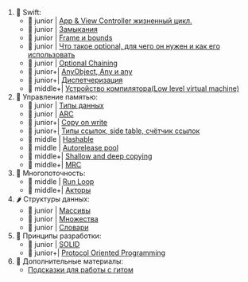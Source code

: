 1. 🎋 Swift:
   - 💚 junior | [App & View Controller жизненный цикл.](https://github.com/SomeStay07/iOS-Developer-Roadmap/blob/main/roadmap/swift/uikit/App%20and%20view%20controller%20lifecycle.md)
   - 💚 junior | [Замыкания]()
   - 💚 junior | [Frame и bounds](https://github.com/SomeStay07/iOS-Developer-Roadmap/blob/main/roadmap/swift/uikit/Frame%20and%20bounds.md)
   - 💚 junior | [Что такое optional, для чего он нужен и как его использовать](https://github.com/SomeStay07/iOS-Developer-Roadmap/blob/main/roadmap/swift/Optional.md)
   - 💚 junior | [Optional Chaining](https://github.com/SomeStay07/iOS-Developer-Roadmap/blob/main/roadmap/swift/Optional%20Chaining.md)
   - 💛 junior+| [AnyObject, Any и any](https://github.com/SomeStay07/iOS-Developer-Roadmap/blob/main/roadmap/swift/AnyObject%2C%20Any%20и%20any.md)
   - 💛 junior+| [Диспетчеризация](https://github.com/SomeStay07/iOS-Developer-Roadmap/blob/main/roadmap/swift/Method%20dispatch.md)
   - 🤎 middle+| [Устройство компилятора(Low level virtual machine)](https://github.com/SomeStay07/iOS-Developer-Roadmap/blob/main/roadmap/swift/Low%20level%20virtual%20machine.md)
2. 📝 Управление памятью:
   - 💚 junior | [Типы данных](https://github.com/SomeStay07/iOS-Developer-Roadmap/blob/main/roadmap/memory%20management/Data%20type.md)
   - 💚 junior | [ARC]()
   - 💛 junior+| [Copy on write](https://github.com/SomeStay07/iOS-Developer-Roadmap/blob/main/roadmap/memory%20management/Copy%20on%20write.md)
   - 💛 junior+| [Типы ссылок, side table, счётчик ссылок](https://github.com/SomeStay07/iOS-Developer-Roadmap/blob/main/roadmap/memory%20management/ARC/Side%20table%20and%20object%20reletionship.md)
   - 🧡 middle | [Hashable](https://github.com/SomeStay07/iOS-Developer-Roadmap/blob/main/roadmap/swift/Hashable.md)
   - 🧡 middle | [Autorelease pool]()
   - 🤎 middle+| [Shallow and deep copying](https://github.com/SomeStay07/iOS-Developer-Roadmap/blob/main/roadmap/memory%20management/Shallow%20and%20deep%20copying.md)
   - 🤎 middle+| [MRC]()
3. 🦦 Многопоточность:
   - 🧡 middle | [Run Loop](https://github.com/SomeStay07/iOS-Developer-Roadmap/blob/main/roadmap/multithreading%20and%20concurrency/Run%20loops.md)
   - 🤎 middle+| [Акторы](https://github.com/SomeStay07/iOS-Developer-Roadmap/blob/main/roadmap/multithreading%20and%20concurrency/Actors.md)
4. 🌶 Структуры данных:
   - 💚 junior | [Массивы](https://github.com/SomeStay07/iOS-Developer-Roadmap/blob/main/roadmap/data%20structures/Arrays.md)
   - 💚 junior | [Множества]()
   - 💚 junior | [Словари]()
5. 🐼 Принципы разработки:
   - 💚 junior | [SOLID](https://github.com/SomeStay07/iOS-Developer-Roadmap/blob/main/roadmap/design%20principles/Solid.md)
   - 💛 junior+| [Protocol Oriented Programming](https://github.com/SomeStay07/iOS-Developer-Roadmap/blob/main/roadmap/design%20principles/Protocol%20Oriented%20Programming.md)
6. 👾 Дополнительные материалы:
   - [Подсказки для работы с гитом](https://github.com/SomeStay07/iOS-Developer-Roadmap/blob/main/roadmap/Git-cheat-sheet.md)
